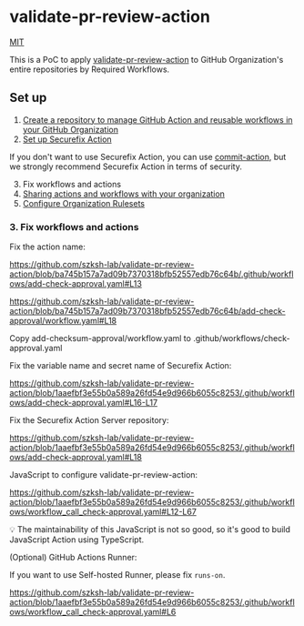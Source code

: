 # validate-pr-review-action

[MIT](LICENSE)

This is a PoC to apply [validate-pr-review-action](https://github.com/suzuki-shunsuke/validate-pr-review-action) to GitHub Organization's entire repositories by Required Workflows.

## Set up

1. [Create a repository to manage GitHub Action and reusable workflows in your GitHub Organization](https://github.com/new?template_name=validate-pr-review-action&template_owner=szksh-lab)
1. [Set up Securefix Action](https://github.com/csm-actions/securefix-action)

If you don't want to use Securefix Action, you can use [commit-action](https://github.com/suzuki-shunsuke/commit-action), but we strongly recommend Securefix Action in terms of security.

3. Fix workflows and actions
4. [Sharing actions and workflows with your organization](https://docs.github.com/en/actions/how-tos/reuse-automations/share-with-your-organization)
5. [Configure Organization Rulesets](https://docs.github.com/en/enterprise-cloud@latest/organizations/managing-organization-settings/managing-rulesets-for-repositories-in-your-organization)

### 3. Fix workflows and actions

Fix the action name:

https://github.com/szksh-lab/validate-pr-review-action/blob/ba745b157a7ad09b7370318bfb52557edb76c64b/.github/workflows/add-check-approval.yaml#L13

https://github.com/szksh-lab/validate-pr-review-action/blob/ba745b157a7ad09b7370318bfb52557edb76c64b/add-check-approval/workflow.yaml#L18

Copy add-checksum-approval/workflow.yaml to .github/workflows/check-approval.yaml

Fix the variable name and secret name of Securefix Action:

https://github.com/szksh-lab/validate-pr-review-action/blob/1aaefbf3e55b0a589a26fd54e9d966b6055c8253/.github/workflows/add-check-approval.yaml#L16-L17

Fix the Securefix Action Server repository:

https://github.com/szksh-lab/validate-pr-review-action/blob/1aaefbf3e55b0a589a26fd54e9d966b6055c8253/.github/workflows/add-check-approval.yaml#L18

JavaScript to configure validate-pr-review-action:

https://github.com/szksh-lab/validate-pr-review-action/blob/1aaefbf3e55b0a589a26fd54e9d966b6055c8253/.github/workflows/workflow_call_check-approval.yaml#L12-L67

:bulb: The maintainability of this JavaScript is not so good, so it's good to build JavaScript Action using TypeScript.

(Optional) GitHub Actions Runner:

If you want to use Self-hosted Runner, please fix `runs-on`.

https://github.com/szksh-lab/validate-pr-review-action/blob/1aaefbf3e55b0a589a26fd54e9d966b6055c8253/.github/workflows/workflow_call_check-approval.yaml#L6
